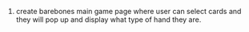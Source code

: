1. create barebones main game page where user can select cards and they will pop up and display what type of hand they are.